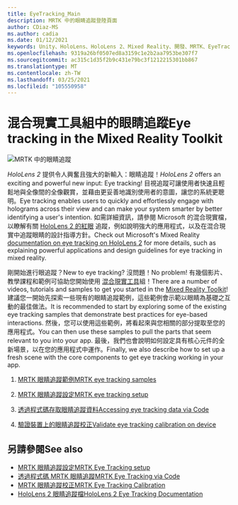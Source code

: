 ```yaml
---
title: EyeTracking_Main
description: MRTK 中的眼睛追蹤登陸頁面
author: CDiaz-MS
ms.author: cadia
ms.date: 01/12/2021
keywords: Unity、HoloLens、HoloLens 2、Mixed Reality、開發、MRTK、EyeTracking、
ms.openlocfilehash: 9319a26bf0507ed8a3159c1e2b2aa7953be307f7
ms.sourcegitcommit: ac315c1d35f2b9c431e79bc3f1212215301bb867
ms.translationtype: MT
ms.contentlocale: zh-TW
ms.lasthandoff: 03/25/2021
ms.locfileid: "105550958"
---
```

# <a name="eye-tracking-in-the-mixed-reality-toolkit"></a><span data-ttu-id="24571-104">混合現實工具組中的眼睛追蹤</span><span class="sxs-lookup"><span data-stu-id="24571-104">Eye tracking in the Mixed Reality Toolkit</span></span>

![MRTK 中的眼睛追蹤](../../images/eye-tracking/mrtk_et_compilation.png)

<span data-ttu-id="24571-106">_HoloLens 2_ 提供令人興奮且強大的新輸入：眼睛追蹤！</span><span class="sxs-lookup"><span data-stu-id="24571-106">_HoloLens 2_ offers an exciting and powerful new input: Eye tracking!</span></span>
<span data-ttu-id="24571-107">目視追蹤可讓使用者快速且輕鬆地與全像間的全像觀賞，並藉由更妥善地識別使用者的意圖，讓您的系統更聰明。</span><span class="sxs-lookup"><span data-stu-id="24571-107">Eye tracking enables users to quickly and effortlessly engage with holograms across their view and can make your system smarter by better identifying a user's intention.</span></span> <span data-ttu-id="24571-108">如需詳細資訊，請參閱 Microsoft 的混合現實檔，以瞭解有關 [HoloLens 2 的紅眼](/windows/mixed-reality/eye-tracking) 追蹤，例如說明強大的應用程式，以及在混合現實中追蹤眼睛的設計指導方針。</span><span class="sxs-lookup"><span data-stu-id="24571-108">Check out Microsoft's Mixed Reality [documentation on eye tracking on HoloLens 2](/windows/mixed-reality/eye-tracking) for more details, such as explaining powerful applications and design guidelines for eye tracking in mixed reality.</span></span>

<span data-ttu-id="24571-109">剛開始進行眼追蹤？</span><span class="sxs-lookup"><span data-stu-id="24571-109">New to eye tracking?</span></span> <span data-ttu-id="24571-110">沒問題！</span><span class="sxs-lookup"><span data-stu-id="24571-110">No problem!</span></span> <span data-ttu-id="24571-111">有幾個影片、教學課程和範例可協助您開始使用 [混合現實工具](https://github.com/Microsoft/MixedRealityToolkit-Unity)組！</span><span class="sxs-lookup"><span data-stu-id="24571-111">There are a number of videos, tutorials and samples to get you started in the [Mixed Reality Toolkit](https://github.com/Microsoft/MixedRealityToolkit-Unity)!</span></span>
<span data-ttu-id="24571-112">建議您一開始先探索一些現有的眼睛追蹤範例，這些範例會示範以眼睛為基礎之互動的最佳做法。</span><span class="sxs-lookup"><span data-stu-id="24571-112">It is recommended to start by exploring some of the existing eye tracking samples that demonstrate best practices for eye-based interactions.</span></span> <span data-ttu-id="24571-113">然後，您可以使用這些範例，將看起來與您相關的部分提取至您的應用程式。</span><span class="sxs-lookup"><span data-stu-id="24571-113">You can then use these samples to pull the parts that seem relevant to you into your app.</span></span> <span data-ttu-id="24571-114">最後，我們也會說明如何設定具有核心元件的全新場景，以在您的應用程式中運作。</span><span class="sxs-lookup"><span data-stu-id="24571-114">Finally, we also describe how to set up a fresh scene with the core components to get eye tracking working in your app.</span></span>

1. [<span data-ttu-id="24571-115">MRTK 眼睛追蹤範例</span><span class="sxs-lookup"><span data-stu-id="24571-115">MRTK eye tracking samples</span></span>](../../example-scenes/eye-tracking-examples-overview.md)

2. [<span data-ttu-id="24571-116">MRTK 眼睛追蹤設定</span><span class="sxs-lookup"><span data-stu-id="24571-116">MRTK eye tracking setup</span></span>](eye-tracking-basic-setup.md)

3. [<span data-ttu-id="24571-117">透過程式碼存取眼睛追蹤資料</span><span class="sxs-lookup"><span data-stu-id="24571-117">Accessing eye tracking data via Code</span></span>](eye-tracking-eye-gaze-provider.md)

4. [<span data-ttu-id="24571-118">驗證裝置上的眼睛追蹤校正</span><span class="sxs-lookup"><span data-stu-id="24571-118">Validate eye tracking calibration on device</span></span>](eye-tracking-is-user-calibrated.md)

## <a name="see-also"></a><span data-ttu-id="24571-119">另請參閱</span><span class="sxs-lookup"><span data-stu-id="24571-119">See also</span></span>

- [<span data-ttu-id="24571-120">MRTK 眼睛追蹤設定</span><span class="sxs-lookup"><span data-stu-id="24571-120">MRTK Eye Tracking setup</span></span>](eye-tracking-basic-setup.md)
- [<span data-ttu-id="24571-121">透過程式碼 MRTK 眼睛追蹤</span><span class="sxs-lookup"><span data-stu-id="24571-121">MRTK Eye Tracking via Code</span></span>](eye-tracking-eye-gaze-provider.md)
- [<span data-ttu-id="24571-122">MRTK 眼睛追蹤校正</span><span class="sxs-lookup"><span data-stu-id="24571-122">MRTK Eye Tracking Calibration</span></span>](eye-tracking-is-user-calibrated.md)
- [<span data-ttu-id="24571-123">HoloLens 2 眼睛追蹤檔</span><span class="sxs-lookup"><span data-stu-id="24571-123">HoloLens 2 Eye Tracking Documentation</span></span>](/windows/mixed-reality/eye-tracking)